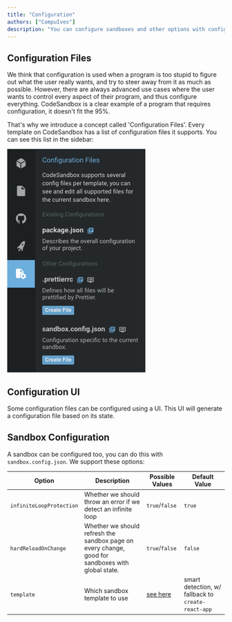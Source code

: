 ```yaml
---
title: "Configuration"
authors: ["CompuIves"]
description: "You can configure sandboxes and other options with configuration files specified by the template."
---
```


## Configuration Files

We think that configuration is used when a program is too stupid to figure out what the user really wants, and try to steer away from it as much as possible. However, there are always advanced use cases where the user wants to control every aspect of their program, and thus configure everything. CodeSandbox is a clear example of a program that requires configuration, it doesn't fit the 95%.

That's why we introduce a concept called 'Configuration Files'. Every template on CodeSandbox has a list of configuration files it supports. You can see this list in the sidebar:

![Configurations File UI](./images/configuration.png)

## Configuration UI

Some configuration files can be configured using a UI. This UI will generate a configuration file based on its state.

## Sandbox Configuration

A sandbox can be configured too, you can do this with `sandbox.config.json`. We support these options:

| Option                   | Description                                                                                       | Possible Values                                                                                                    | Default Value                                      |
| ------------------------ | ------------------------------------------------------------------------------------------------- | ------------------------------------------------------------------------------------------------------------------ | -------------------------------------------------- |
| `infiniteLoopProtection` | Whether we should throw an error if we detect an infinite loop                                    | `true`/`false`                                                                                                     | `true`                                             |
| `hardReloadOnChange`     | Whether we should refresh the sandbox page on every change, good for sandboxes with global state. | `true`/`false`                                                                                                     | `false`                                            |
| `template`               | Which sandbox template to use                                                                     | [see here](https://github.com/codesandbox-app/codesandbox-importers/blob/master/packages/types/index.d.ts#L24-L39) | smart detection, w/ fallback to `create-react-app` |
